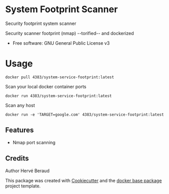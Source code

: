 # System Footprint Scanner
Security footprint system scanner

Security scanner footprint (nmap) --torified-- and dockerized
* Free software: GNU General Public License v3

# Usage
```shell
docker pull 4383/system-service-footprint:latest
```

Scan your local docker container ports

```shell
docker run 4383/system-service-footprint:latest
```

Scan any host

```shell
docker run -e 'TARGET=google.com' 4383/system-service-footprint:latest
```

## Features
* Nmap port scanning

## Credits
Author Hervé Beraud

This package was created with [Cookiecutter](https://github.com/audreyr/cookiecutter) and 
the [docker base package](https://github.com/4383/docker-cookiepackage) project template.  
